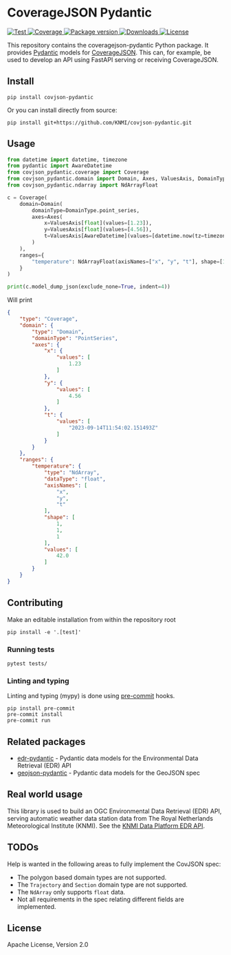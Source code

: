 # CoverageJSON Pydantic

<p>
  <a href="https://github.com/knmi/covjson-pydantic/actions?query=workflow%3ACI" target="_blank">
      <img src="https://github.com/knmi/covjson-pydantic/workflows/CI/badge.svg" alt="Test">
  </a>
  <a href="https://codecov.io/gh/knmi/covjson-pydantic" target="_blank">
      <img src="https://codecov.io/gh/knmi/covjson-pydantic/branch/master/graph/badge.svg" alt="Coverage">
  </a>
  <a href="https://pypi.org/project/covjson-pydantic" target="_blank">
      <img src="https://img.shields.io/pypi/v/covjson-pydantic?color=%2334D058&label=pypi%20package" alt="Package version">
  </a>
  <a href="https://pypistats.org/packages/covjson-pydantic" target="_blank">
      <img src="https://img.shields.io/pypi/dm/covjson-pydantic.svg" alt="Downloads">
  </a>
  <a href="https://github.com/knmi/covjson-pydantic/blob/master/LICENSE" target="_blank">
      <img src="https://img.shields.io/github/license/knmi/covjson-pydantic.svg" alt="License">
  </a>
</p>


This repository contains the coveragejson-pydantic Python package. It provides [Pydantic](https://pydantic-docs.helpmanual.io/) models for [CoverageJSON](https://covjson.org/). This can, for example, be used to develop an API using FastAPI serving or receiving CoverageJSON.

## Install
```shell
pip install covjson-pydantic
```

Or you can install directly from source:

```shell
pip install git+https://github.com/KNMI/covjson-pydantic.git
```

## Usage

```python
from datetime import datetime, timezone
from pydantic import AwareDatetime
from covjson_pydantic.coverage import Coverage
from covjson_pydantic.domain import Domain, Axes, ValuesAxis, DomainType
from covjson_pydantic.ndarray import NdArrayFloat

c = Coverage(
    domain=Domain(
        domainType=DomainType.point_series,
        axes=Axes(
            x=ValuesAxis[float](values=[1.23]),
            y=ValuesAxis[float](values=[4.56]),
            t=ValuesAxis[AwareDatetime](values=[datetime.now(tz=timezone.utc)])
        )
    ),
    ranges={
        "temperature": NdArrayFloat(axisNames=["x", "y", "t"], shape=[1, 1, 1], values=[42.0])
    }
)

print(c.model_dump_json(exclude_none=True, indent=4))
```
Will print
```json
{
    "type": "Coverage",
    "domain": {
        "type": "Domain",
        "domainType": "PointSeries",
        "axes": {
            "x": {
                "values": [
                    1.23
                ]
            },
            "y": {
                "values": [
                    4.56
                ]
            },
            "t": {
                "values": [
                    "2023-09-14T11:54:02.151493Z"
                ]
            }
        }
    },
    "ranges": {
        "temperature": {
            "type": "NdArray",
            "dataType": "float",
            "axisNames": [
                "x",
                "y",
                "t"
            ],
            "shape": [
                1,
                1,
                1
            ],
            "values": [
                42.0
            ]
        }
    }
}
```

## Contributing

Make an editable installation from within the repository root

```shell
pip install -e '.[test]'
```

### Running tests

```shell
pytest tests/
```

### Linting and typing

Linting and typing (mypy) is done using [pre-commit](https://pre-commit.com) hooks.

```shell
pip install pre-commit
pre-commit install
pre-commit run
```

## Related packages

* [edr-pydantic](https://github.com/KNMI/edr-pydantic) - Pydantic data models for the Environmental Data Retrieval (EDR) API
* [geojson-pydantic](https://github.com/developmentseed/geojson-pydantic) - Pydantic data models for the GeoJSON spec

## Real world usage

This library is used to build an OGC Environmental Data Retrieval (EDR) API, serving automatic weather data station data from The Royal Netherlands Meteorological Institute (KNMI). See the [KNMI Data Platform EDR API](https://developer.dataplatform.knmi.nl/edr-api).

## TODOs
Help is wanted in the following areas to fully implement the CovJSON spec:
* The polygon based domain types are not supported.
* The `Trajectory` and `Section` domain type are not supported.
* The `NdArray` only supports `float` data.
* Not all requirements in the spec relating different fields are implemented.

## License

Apache License, Version 2.0
